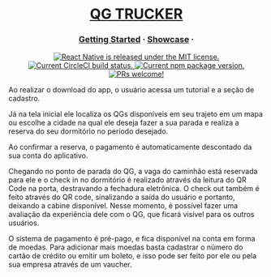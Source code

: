 

<h1 align="center">
  <a href="https://github.com/qg-trucker/qg-trucker">
    QG TRUCKER
  </a>
</h1>

<h3 align="center">
  <a href="https://github.com/qg-trucker/qg-trucker">Getting Started</a>
  <span> · </span>
  <a href="https://www.youtube.com/channel/UCiMq8cSktnwq_5xnEaOQoOw/?guided_help_flow=5">Showcase</a>
  <span> · </span>
</h3>

<p align="center">
  <a href="https://github.com/qg-trucker/qg-trucker">
    <img src="https://img.shields.io/badge/license-MIT-blue.svg" alt="React Native is released under the MIT license." />
  </a>
  <a href="https://github.com/qg-trucker/qg-trucker">
    <img src="https://circleci.com/gh/facebook/react-native.svg?style=shield" alt="Current CircleCI build status." />
  </a>
  <a href="https://github.com/qg-trucker/qg-trucker">
    <img src="https://badge.fury.io/js/react-native.svg" alt="Current npm package version." />
  </a>
  <a href="https://github.com/qg-trucker/qg-trucker">
    <img src="https://img.shields.io/badge/PRs-welcome-brightgreen.svg" alt="PRs welcome!" />
  </a>
</p>

Ao realizar o download do app, o usuário acessa um tutorial e a seção de cadastro.

Já na tela inicial ele localiza os QGs disponíveis em seu trajeto em um mapa ou escolhe a cidade na qual ele deseja fazer a sua parada e realiza a reserva do seu dormitório no período desejado.

Ao confirmar a reserva, o pagamento é automaticamente descontado da sua conta do aplicativo.


Chegando no ponto de parada do QG, a vaga do caminhão está reservada para ele e o check in no dormitório é realizado através da leitura do QR Code na porta, destravando a fechadura eletrônica. 
O check out também é feito através do QR code, sinalizando a saída do usuário e portanto, deixando a cabine disponível. Nesse momento, é possível fazer uma avaliação da experiência dele com o QG, que ficará visível para os outros usuários.
 
O sistema de pagamento é pré-pago, e fica disponível na conta em forma de moedas. Para adicionar mais moedas basta cadastrar o número do cartão de crédito ou emitir um boleto, e isso pode ser feito por ele ou pela sua empresa através de um vaucher.  
